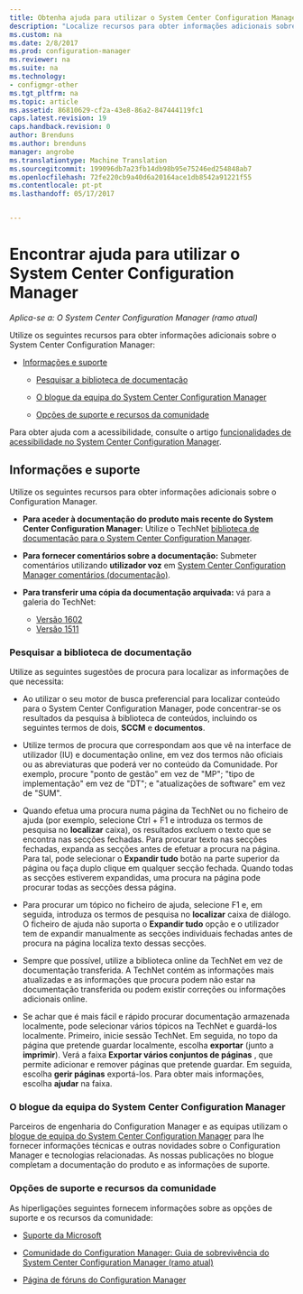 ```yaml
---
title: Obtenha ajuda para utilizar o System Center Configuration Manager | Documentos do Microsoft
description: "Localize recursos para obter informações adicionais sobre o System Center Configuration Manager."
ms.custom: na
ms.date: 2/8/2017
ms.prod: configuration-manager
ms.reviewer: na
ms.suite: na
ms.technology:
- configmgr-other
ms.tgt_pltfrm: na
ms.topic: article
ms.assetid: 86810629-cf2a-43e8-86a2-847444119fc1
caps.latest.revision: 19
caps.handback.revision: 0
author: Brenduns
ms.author: brenduns
manager: angrobe
ms.translationtype: Machine Translation
ms.sourcegitcommit: 199096db7a23fb14db98b95e75246ed254848ab7
ms.openlocfilehash: 72fe220cb9a40d6a20164ace1db8542a91221f55
ms.contentlocale: pt-pt
ms.lasthandoff: 05/17/2017


---
```

# <a name="find-help-for-using-system-center-configuration-manager"></a>Encontrar ajuda para utilizar o System Center Configuration Manager

*Aplica-se a: O System Center Configuration Manager (ramo atual)*

Utilize os seguintes recursos para obter informações adicionais sobre o System Center Configuration Manager:  

-   [Informações e suporte](#bkmk_Info)  

    -   [Pesquisar a biblioteca de documentação](#BKMK_SearchTips)  

    -   [O blogue da equipa do System Center Configuration Manager](#BKMK_ProductGroupBlog)  
    -   [Opções de suporte e recursos da comunidade](#BKMK_SupportOptions)

  Para obter ajuda com a acessibilidade, consulte o artigo [funcionalidades de acessibilidade no System Center Configuration Manager](../../core/understand/accessibility-features.md).

##  <a name="bkmk_Info"></a> Informações e suporte  
 Utilize os seguintes recursos para obter informações adicionais sobre o Configuration Manager.  

-   **Para aceder à documentação do produto mais recente do System Center Configuration Manager:** Utilize o TechNet [biblioteca de documentação para o System Center Configuration Manager](http://go.microsoft.com/fwlink/p/?LinkId=691974).

-   **Para fornecer comentários sobre a documentação:** Submeter comentários utilizando **utilizador voz** em [System Center Configuration Manager comentários (documentação)](https://configurationmanager.uservoice.com/forums/300492-ideas/category/112371-documentation).  

-   **Para transferir uma cópia da documentação arquivada:** vá para a galeria do TechNet:

    - [Versão 1602](https://gallery.technet.microsoft.com/documentation-for-system-ea90eaf1)
    - [Versão 1511](https://gallery.technet.microsoft.com/documentation-for-system-ea90eaf1)

###  <a name="BKMK_SearchTips"></a> Pesquisar a biblioteca de documentação  
 Utilize as seguintes sugestões de procura para localizar as informações de que necessita:  

-   Ao utilizar o seu motor de busca preferencial para localizar conteúdo para o System Center Configuration Manager, pode concentrar-se os resultados da pesquisa à biblioteca de conteúdos, incluindo os seguintes termos de dois, **SCCM** e **documentos**.

-   Utilize termos de procura que correspondam aos que vê na interface de utilizador (IU) e documentação online, em vez dos termos não oficiais ou as abreviaturas que poderá ver no conteúdo da Comunidade. Por exemplo, procure "ponto de gestão" em vez de "MP"; "tipo de implementação" em vez de "DT"; e "atualizações de software" em vez de "SUM".  

-   Quando efetua uma procura numa página da TechNet ou no ficheiro de ajuda (por exemplo, selecione Ctrl + F1 e introduza os termos de pesquisa no **localizar** caixa), os resultados excluem o texto que se encontra nas secções fechadas. Para procurar texto nas secções fechadas, expanda as secções antes de efetuar a procura na página. Para tal, pode selecionar o **Expandir tudo** botão na parte superior da página ou faça duplo clique em qualquer secção fechada. Quando todas as secções estiverem expandidas, uma procura na página pode procurar todas as secções dessa página.  

-   Para procurar um tópico no ficheiro de ajuda, selecione F1 e, em seguida, introduza os termos de pesquisa no **localizar** caixa de diálogo. O ficheiro de ajuda não suporta o **Expandir tudo** opção e o utilizador tem de expandir manualmente as secções individuais fechadas antes de procura na página localiza texto dessas secções.  

-   Sempre que possível, utilize a biblioteca online da TechNet em vez de documentação transferida. A TechNet contém as informações mais atualizadas e as informações que procura podem não estar na documentação transferida ou podem existir correções ou informações adicionais online.  

-   Se achar que é mais fácil e rápido procurar documentação armazenada localmente, pode selecionar vários tópicos na TechNet e guardá-los localmente. Primeiro, inicie sessão TechNet. Em seguida, no topo da página que pretende guardar localmente, escolha **exportar** (junto a **imprimir**). Verá a faixa **Exportar vários conjuntos de páginas** , que permite adicionar e remover páginas que pretende guardar. Em seguida, escolha **gerir páginas** exportá-los. Para obter mais informações, escolha **ajudar** na faixa.  

###  <a name="BKMK_ProductGroupBlog"></a> O blogue da equipa do System Center Configuration Manager  
 Parceiros de engenharia do Configuration Manager e as equipas utilizam o [blogue de equipa do System Center Configuration Manager](http://go.microsoft.com/fwlink/?LinkId=191941) para lhe fornecer informações técnicas e outras novidades sobre o Configuration Manager e tecnologias relacionadas. As nossas publicações no blogue completam a documentação do produto e as informações de suporte.  

###  <a name="BKMK_SupportOptions"></a> Opções de suporte e recursos da comunidade  
 As hiperligações seguintes fornecem informações sobre as opções de suporte e os recursos da comunidade:  

-   [Suporte da Microsoft](http://go.microsoft.com/fwlink/?LinkId=243064)  

-   [Comunidade do Configuration Manager: Guia de sobrevivência do System Center Configuration Manager (ramo atual)](http://social.technet.microsoft.com/wiki/contents/articles/33035.system-center-configuration-manager-current-branch-survival-guide.aspx )  

-   [Página de fóruns do Configuration Manager](https://social.technet.microsoft.com/Forums/en-US/home?category=ConfigMgrCB)  

